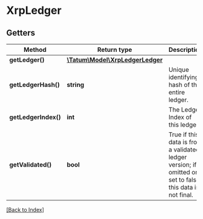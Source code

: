 # XrpLedger

## Getters

Method | Return type | Description | Notes
------------ | ------------- | ------------- | -------------
**getLedger()** | [**\Tatum\Model\XrpLedgerLedger**](XrpLedgerLedger.md) |  | [optional]
**getLedgerHash()** | **string** | Unique identifying hash of the entire ledger. | [optional]
**getLedgerIndex()** | **int** | The Ledger Index of this ledger. | [optional]
**getValidated()** | **bool** | True if this data is from a validated ledger version; if omitted or set to false, this data is not final. | [optional]

[[Back to Index]](../index.md)
